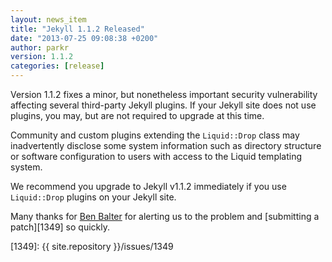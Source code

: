 ```yaml
---
layout: news_item
title: "Jekyll 1.1.2 Released"
date: "2013-07-25 09:08:38 +0200"
author: parkr
version: 1.1.2
categories: [release]
---
```


<!--original
---
layout: news_item
title: "Jekyll 1.1.2 Released"
date: "2013-07-25 09:08:38 +0200"
author: parkr
version: 1.1.2
categories: [release]
---
-->

Version 1.1.2 fixes a minor, but nonetheless important security vulnerability affecting several third-party Jekyll plugins. If your Jekyll site does not use plugins, you may, but are not required to upgrade at this time.

<!--original
Version 1.1.2 fixes a minor, but nonetheless important security vulnerability affecting several third-party Jekyll plugins. If your Jekyll site does not use plugins, you may, but are not required to upgrade at this time.
-->

Community and custom plugins extending the `Liquid::Drop` class may inadvertently disclose some system information such as directory structure or software configuration to users with access to the Liquid templating system. 

<!--original
Community and custom plugins extending the `Liquid::Drop` class may inadvertently disclose some system information such as directory structure or software configuration to users with access to the Liquid templating system. 
-->

We recommend you upgrade to Jekyll v1.1.2 immediately if you use `Liquid::Drop` plugins on your Jekyll site.

<!--original
We recommend you upgrade to Jekyll v1.1.2 immediately if you use `Liquid::Drop` plugins on your Jekyll site.
-->

Many thanks for [Ben Balter](http://github.com/benbalter) for alerting us to the problem
and [submitting a patch][1349] so quickly.

<!--original
Many thanks for [Ben Balter](http://github.com/benbalter) for alerting us to the problem
and [submitting a patch][1349] so quickly.
-->

[230]: https://github.com/Shopify/liquid/pull/230
[1349]: {{ site.repository }}/issues/1349

<!--original
[230]: https://github.com/Shopify/liquid/pull/230
[1349]: {{ site.repository }}/issues/1349
-->
